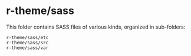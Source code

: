# r-theme/sass

This folder contains SASS files of various kinds, organized in sub-folders:

    r-theme/sass/etc
    r-theme/sass/src
    r-theme/sass/var
